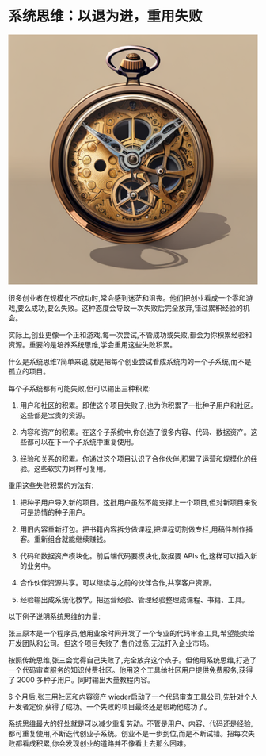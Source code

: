 # 系统思维：以退为进，重用失败

![](../images/20230804112717.png)

很多创业者在规模化不成功时,常会感到迷茫和沮丧。他们把创业看成一个零和游戏,要么成功,要么失败。这种态度会导致一次失败后完全放弃,错过累积经验的机会。

实际上,创业更像一个正和游戏,每一次尝试,不管成功或失败,都会为你积累经验和资源。重要的是培养系统思维,学会重用这些失败积累。

什么是系统思维?简单来说,就是把每个创业尝试看成系统内的一个子系统,而不是孤立的项目。

每个子系统都有可能失败,但可以输出三种积累:

1. 用户和社区的积累。即使这个项目失败了,也为你积累了一批种子用户和社区。这些都是宝贵的资源。

2. 内容和资产的积累。在这个子系统中,你创造了很多内容、代码、数据资产。这些都可以在下一个子系统中重复使用。

3. 经验和关系的积累。你通过这个项目认识了合作伙伴,积累了运营和规模化的经验。这些软实力同样可复用。

重用这些失败积累的方法有:

1. 把种子用户导入新的项目。这批用户虽然不能支撑上一个项目,但对新项目来说可是热情的种子用户。

2. 用旧内容重新打包。把书籍内容拆分做课程,把课程切割做专栏,用稿件制作播客。重新组合就能继续赚钱。

3. 代码和数据资产模块化。前后端代码要模块化,数据要 APIs 化,这样可以插入新的业务中。

4. 合作伙伴资源共享。可以继续与之前的伙伴合作,共享客户资源。

5. 经验输出成系统化教学。把运营经验、管理经验整理成课程、书籍、工具。

以下例子说明系统思维的力量:

张三原本是一个程序员,他用业余时间开发了一个专业的代码审查工具,希望能卖给开发团队和公司。但这个项目失败了,售价过高,无法打入企业市场。 

按照传统思维,张三会觉得自己失败了,完全放弃这个点子。但他用系统思维,打造了一个代码审查服务的知识付费社区。他用这个工具给社区用户提供免费服务,获得了 2000 多种子用户。同时输出大量教程内容。

6 个月后,张三用社区和内容资产 wieder启动了一个代码审查工具公司,先针对个人开发者定价,获得了成功。一个失败的项目最终还是帮助他成功了。

系统思维最大的好处就是可以减少重复劳动。不管是用户、内容、代码还是经验,都可重复使用,不断迭代创业子系统。创业不是一步到位,而是不断试错。把每次失败都看成积累,你会发现创业的道路并不像看上去那么困难。